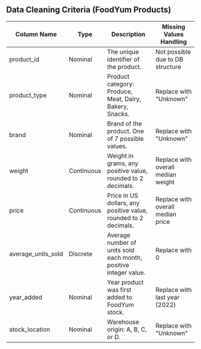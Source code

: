 ## Data Cleaning Criteria (FoodYum Products)

| Column Name         | Type       | Description                                                                                               | Missing Values Handling                |
|---------------------|------------|-----------------------------------------------------------------------------------------------------------|----------------------------------------|
| product_id          | Nominal    | The unique identifier of the product.                                                                     | Not possible due to DB structure       |
| product_type        | Nominal    | Product category: Produce, Meat, Dairy, Bakery, Snacks.                                                   | Replace with "Unknown"                 |
| brand               | Nominal    | Brand of the product. One of 7 possible values.                                                           | Replace with "Unknown"                 |
| weight              | Continuous | Weight in grams, any positive value, rounded to 2 decimals.                                               | Replace with overall median weight     |
| price               | Continuous | Price in US dollars, any positive value, rounded to 2 decimals.                                           | Replace with overall median price      |
| average_units_sold  | Discrete   | Average number of units sold each month, positive integer value.                                          | Replace with 0                         |
| year_added          | Nominal    | Year product was first added to FoodYum stock.                                                            | Replace with last year (2022)          |
| stock_location      | Nominal    | Warehouse origin: A, B, C, or D.                                                                          | Replace with "Unknown"                 |
